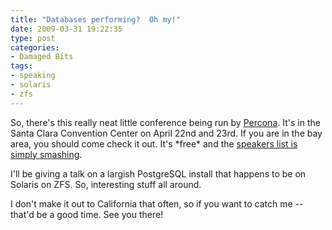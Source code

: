 ```yaml
---
title: "Databases performing?  Oh my!"
date: 2009-03-31 19:22:35
type: post
categories:
- Damaged Bits
tags:
- speaking
- solaris
- zfs
---
```


<p>So, there's this really neat little conference being run by <a href="https://percona.com/">Percona</a>.  It's in the Santa Clara Convention Center on April 22nd and 23rd.  If you are in the bay area, you should come check it out.  It's *free* and the <a href="https://conferences.percona.com/percona-performance-conference-2009/schedule.html">speakers list is simply smashing</a>.</p>  <p>I'll be giving a talk on a largish PostgreSQL install that happens to be on Solaris on ZFS.  So, interesting stuff all around.</p>  <p>I don't make it out to California that often, so if you want to catch me -- that'd be a good time.  See you there!</p>
